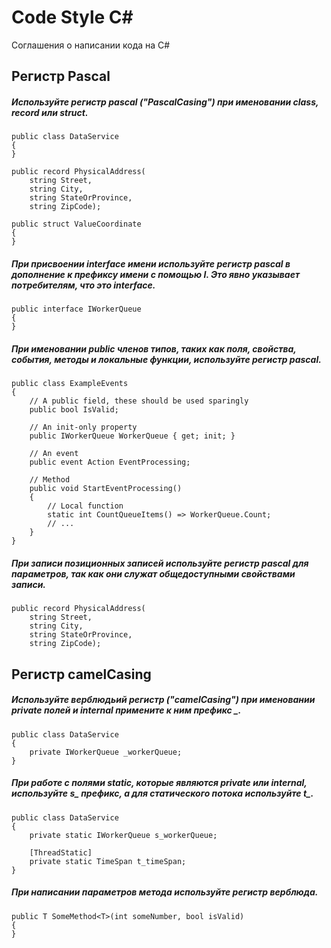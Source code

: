 # Code Style C#
Соглашения о написании кода на C#

## Регистр Pascal
##### Используйте регистр pascal ("PascalCasing") при именовании **class**, **record** или **struct**.
```
public class DataService 
{
}
```
```
public record PhysicalAddress(
    string Street,
    string City,
    string StateOrProvince,
    string ZipCode);
```
```
public struct ValueCoordinate
{
}
```
##### При присвоении interface имени используйте регистр pascal в дополнение к префиксу имени с помощью **I**. Это явно указывает потребителям, что это **interface**.
```
public interface IWorkerQueue
{
}
```
##### При именовании public членов типов, таких как поля, свойства, события, методы и локальные функции, используйте регистр pascal.
```
public class ExampleEvents
{
    // A public field, these should be used sparingly
    public bool IsValid;

    // An init-only property
    public IWorkerQueue WorkerQueue { get; init; }

    // An event
    public event Action EventProcessing;

    // Method
    public void StartEventProcessing()
    {
        // Local function
        static int CountQueueItems() => WorkerQueue.Count;
        // ...
    }
}
```
##### При записи позиционных записей используйте регистр pascal для параметров, так как они служат общедоступными свойствами записи.
```
public record PhysicalAddress(
    string Street,
    string City,
    string StateOrProvince,
    string ZipCode);
```
## Регистр camelCasing
##### Используйте верблюдьий регистр ("camelCasing") при именовании **private полей** и **internal** примените к ним префикс  **_**.
```
public class DataService
{
    private IWorkerQueue _workerQueue;
}
```
##### При работе с **полями static**, которые являются **private** или **internal**, используйте **s_** префикс, а для статического потока  используйте **t_**.
```
public class DataService
{
    private static IWorkerQueue s_workerQueue;

    [ThreadStatic]
    private static TimeSpan t_timeSpan;
}
```
##### При написании параметров метода используйте регистр верблюда.
```
public T SomeMethod<T>(int someNumber, bool isValid)
{
}
```
